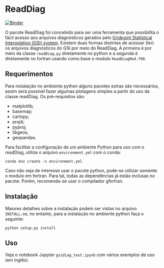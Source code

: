 # ReadDiag

[![Binder](https://mybinder.org/badge_logo.svg)](https://mybinder.org/v2/gh/GAD-DIMNT-CPTEC/readDiag/master)

O pacote ReadDiag foi concebido para ser uma ferramenta que possibilita o fácil acesso aos arquivos diagnósticos gerados pelo [Gridpoint Statistical Interpolation (GSI) system](https://github.com/NOAA-EMC/GSI). Existem duas formas distintas de acessar (ler) os arquivos diagnósticos do GSI por meio do ReadDiag. A primeira é por meio da classe `readDiag.py` diretamente no python e a segunda é diretamente no fortran usando como base o modulo `ReadDiagMod.f90`.

## Requerimentos

Para instalação no ambiente python alguns pacotes extras são necessários, assim será possível fazer algumas plotagens simples a partir do uso da classe readDiag. Os pré-requisitos são:

* matplotlib;
* basemap;
* cartopy;
* proj4;
* pyproj;
* libgeos;
* geopandas.

Para facilitar a configuração de um ambiente Python para uso com o readDiag, utilize o arquivo `environment.yml` com o conda:

```
conda env create -n environment.yml
```

Caso não seja de interesse usar o pacote python, pode-se utilizar somente o modulo em fortran. Para tal, todas as dependências já estão inclusas no pacote. Porém, recomenda-se usar o compilador gfortran.

## Instalação

Maiores detalhes sobre a instalação podem ser vistas no arquivo `INSTALL.md`, no entanto, para a instalação no ambiente python faça o seguinte:

```
python setup.py install
```

## Uso

Veja o notebook Jupyter `gsidiag_test.ipynb` com vários exemplos de uso (em inglês).
